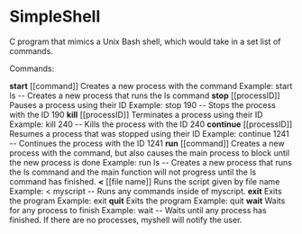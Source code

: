 # SimpleShell
C program that mimics a Unix Bash shell, which would take in a set list of commands.

Commands:

**start** [[command]]
  Creates a new process with the command
  Example: start ls -- Creates a new process that runs the ls command
**stop** [[processID]]
  Pauses a process using their ID
  Example: stop 190 -- Stops the process with the ID 190
**kill** [[processID]]
  Terminates a process using their ID
  Example: kill 240 -- Kills the process with the ID 240
**continue** [[processID]]
  Resumes a process that was stopped using their ID
  Example: continue 1241 -- Continues the process with the ID 1241
**run** [[command]]
  Creates a new process with the command, but also causes the main process to block until the new process is done
  Example: run ls -- Creates a new process that runs the ls command and the main function will not progress until the ls command has finished.
**<** [[file name]]
  Runs the script given by file name
  Example: < myscript -- Runs any commands inside of myscript.
**exit**
  Exits the program
  Example: exit
**quit**
  Exits the program
  Example: quit
**wait**
  Waits for any process to finish
  Example: wait -- Waits until any process has finished. If there are no processes, myshell will notify the user.
